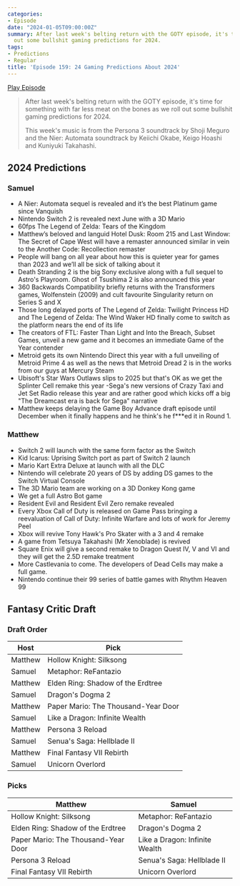 ```yaml
---
categories:
- Episode
date: "2024-01-05T09:00:00Z"
summary: After last week's belting return with the GOTY episode, it's time we roll
  out some bullshit gaming predictions for 2024.
tags:
- Predictions
- Regular
title: 'Episode 159: 24 Gaming Predictions About 2024'
---
```


[Play Episode](https://www.patreon.com/posts/episode-159-24-95882021)
> After last week's belting return with the GOTY episode, it's time for something with far less meat on the bones as we roll out some bullshit gaming predictions for 2024.
>
> This week's music is from the Persona 3 soundtrack by Shoji Meguro and the Nier: Automata soundtrack by Keiichi Okabe, Keigo Hoashi and Kuniyuki Takahashi. 

## 2024 Predictions

### Samuel
- A Nier: Automata sequel is revealed and it’s the best Platinum game since Vanquish
- Nintendo Switch 2 is revealed next June with a 3D Mario
- 60fps The Legend of Zelda: Tears of the Kingdom
- Matthew’s beloved and languid Hotel Dusk: Room 215 and Last Window: The Secret of Cape West will have a remaster announced similar in vein to the Another Code: Recollection remaster
- People will bang on all year about how this is quieter year for games than 2023 and we’ll all be sick of talking about it
- Death Stranding 2 is the big Sony exclusive along with a full sequel to Astro's Playroom. Ghost of Tsushima 2 is also announced this year
- 360 Backwards Compatibility briefly returns with the Transformers games, Wolfenstein (2009) and cult favourite Singularity return on Series S and X
- Those long delayed ports of The Legend of Zelda: Twilight Princess HD and The Legend of Zelda: The Wind Waker HD finally come to switch as the platform nears the end of its life
- The creators of FTL: Faster Than Light and Into the Breach, Subset Games, unveil a new game and it becomes an immediate Game of the Year contender
- Metroid gets its own Nintendo Direct this year with a full unveiling of Metroid Prime 4 as well as the news that Metroid Dread 2 is in the works from our guys at Mercury Steam 
- Ubisoft's Star Wars Outlaws slips to 2025 but that's OK as we get the Splinter Cell remake this year
-Sega's new versions of Crazy Taxi and Jet Set Radio release this year and are rather good which kicks off a big "The Dreamcast era is back for Sega" narrative
- Matthew keeps delaying the Game Boy Advance draft episode until December when it finally happens and he think's he f***ed it in Round 1.

### Matthew
- Switch 2 will launch with the same form factor as the Switch
- Kid Icarus: Uprising Switch port as part of Switch 2 launch
- Mario Kart Extra Deluxe at launch with all the DLC
- Nintendo will celebrate 20 years of DS by adding DS games to the Switch Virtual Console
- The 3D Mario team are working on a 3D Donkey Kong game
- We get a full Astro Bot game
- Resident Evil and Resident Evil Zero remake revealed
- Every Xbox Call of Duty is released on Game Pass bringing a reevaluation of Call of Duty: Infinite Warfare and lots of work for Jeremy Peel
- Xbox will revive Tony Hawk's Pro Skater with a 3 and 4 remake
- A game from Tetsuya Takahashi (Mr Xenoblade) is revived
- Square Enix will give a second remake to Dragon Quest IV, V and VI and they will get the 2.5D remake treatment
- More Castlevania to come. The developers of Dead Cells may make a full game.
- Nintendo continue their 99 series of battle games with Rhythm Heaven 99

## Fantasy Critic Draft

### Draft Order

| Host | Pick |
|---|---|
| Matthew | Hollow Knight: Silksong |
| Samuel | Metaphor: ReFantazio |
| Matthew | Elden Ring: Shadow of the Erdtree |
| Samuel | Dragon's Dogma 2 |
| Matthew | Paper Mario: The Thousand-Year Door |
| Samuel | Like a Dragon: Infinite Wealth |
| Matthew | Persona 3 Reload |
| Samuel | Senua's Saga: Hellblade II |
| Matthew | Final Fantasy VII Rebirth |
| Samuel | Unicorn Overlord |

### Picks

| Matthew | Samuel |
|---|---|
| Hollow Knight: Silksong | Metaphor: ReFantazio |
| Elden Ring: Shadow of the Erdtree | Dragon's Dogma 2 |
| Paper Mario: The Thousand-Year Door | Like a Dragon: Infinite Wealth |
| Persona 3 Reload | Senua's Saga: Hellblade II |
| Final Fantasy VII Rebirth | Unicorn Overlord |




